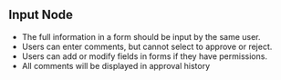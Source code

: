 
## Input Node
- The full information in a form should be input by the same user.
- Users can enter comments, but cannot select to approve or reject. 
- Users can add or modify fields in forms if they have permissions.
- All comments will be displayed in approval history
